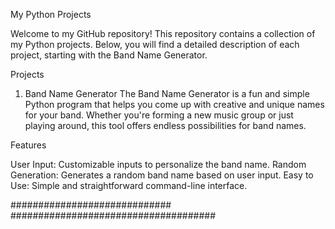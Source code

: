 
My Python Projects

Welcome to my GitHub repository! This repository contains a collection of my Python projects. Below, you will find a detailed description of each project, starting with the Band Name Generator.

Projects

1. Band Name Generator
The Band Name Generator is a fun and simple Python program that helps you come up with creative and unique names for your band. Whether you're forming a new music group or just playing around, this tool offers endless possibilities for band names.

Features

User Input: Customizable inputs to personalize the band name.
Random Generation: Generates a random band name based on user input.
Easy to Use: Simple and straightforward command-line interface.


#############################          #####################################

